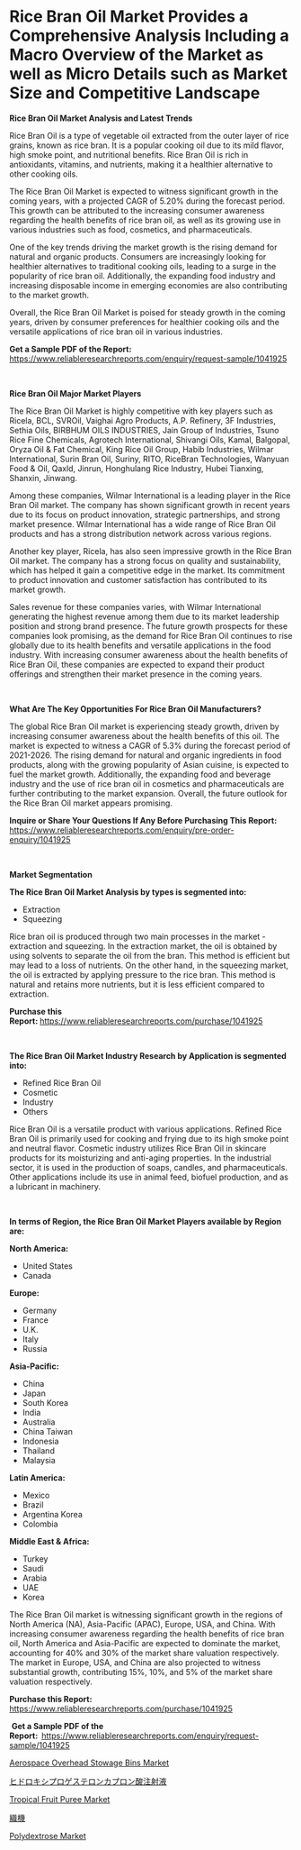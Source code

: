 <p><h1>Rice Bran Oil Market Provides a Comprehensive Analysis Including a Macro Overview of the Market as well as Micro Details such as Market Size and Competitive Landscape</h1></p><p><strong>Rice Bran Oil Market Analysis and Latest Trends</strong></p>
<p><p>Rice Bran Oil is a type of vegetable oil extracted from the outer layer of rice grains, known as rice bran. It is a popular cooking oil due to its mild flavor, high smoke point, and nutritional benefits. Rice Bran Oil is rich in antioxidants, vitamins, and nutrients, making it a healthier alternative to other cooking oils.</p><p>The Rice Bran Oil Market is expected to witness significant growth in the coming years, with a projected CAGR of 5.20% during the forecast period. This growth can be attributed to the increasing consumer awareness regarding the health benefits of rice bran oil, as well as its growing use in various industries such as food, cosmetics, and pharmaceuticals.</p><p>One of the key trends driving the market growth is the rising demand for natural and organic products. Consumers are increasingly looking for healthier alternatives to traditional cooking oils, leading to a surge in the popularity of rice bran oil. Additionally, the expanding food industry and increasing disposable income in emerging economies are also contributing to the market growth.</p><p>Overall, the Rice Bran Oil Market is poised for steady growth in the coming years, driven by consumer preferences for healthier cooking oils and the versatile applications of rice bran oil in various industries.</p></p>
<p><strong>Get a Sample PDF of the Report:&nbsp;</strong> <a href="https://www.reliableresearchreports.com/enquiry/request-sample/1041925">https://www.reliableresearchreports.com/enquiry/request-sample/1041925</a></p>
<p>&nbsp;</p>
<p><strong>Rice Bran Oil Major Market Players</strong></p>
<p><p>The Rice Bran Oil Market is highly competitive with key players such as Ricela, BCL, SVROil, Vaighai Agro Products, A.P. Refinery, 3F Industries, Sethia Oils, BIRBHUM OILS INDUSTRIES, Jain Group of Industries, Tsuno Rice Fine Chemicals, Agrotech International, Shivangi Oils, Kamal, Balgopal, Oryza Oil & Fat Chemical, King Rice Oil Group, Habib Industries, Wilmar International, Surin Bran Oil, Suriny, RITO, RiceBran Technologies, Wanyuan Food & Oil, Qaxld, Jinrun, Honghulang Rice Industry, Hubei Tianxing, Shanxin, Jinwang.</p><p>Among these companies, Wilmar International is a leading player in the Rice Bran Oil market. The company has shown significant growth in recent years due to its focus on product innovation, strategic partnerships, and strong market presence. Wilmar International has a wide range of Rice Bran Oil products and has a strong distribution network across various regions.</p><p>Another key player, Ricela, has also seen impressive growth in the Rice Bran Oil market. The company has a strong focus on quality and sustainability, which has helped it gain a competitive edge in the market. Its commitment to product innovation and customer satisfaction has contributed to its market growth.</p><p>Sales revenue for these companies varies, with Wilmar International generating the highest revenue among them due to its market leadership position and strong brand presence. The future growth prospects for these companies look promising, as the demand for Rice Bran Oil continues to rise globally due to its health benefits and versatile applications in the food industry. With increasing consumer awareness about the health benefits of Rice Bran Oil, these companies are expected to expand their product offerings and strengthen their market presence in the coming years.</p></p>
<p>&nbsp;</p>
<p><strong>What Are The Key Opportunities For Rice Bran Oil Manufacturers?</strong></p>
<p><p>The global Rice Bran Oil market is experiencing steady growth, driven by increasing consumer awareness about the health benefits of this oil. The market is expected to witness a CAGR of 5.3% during the forecast period of 2021-2026. The rising demand for natural and organic ingredients in food products, along with the growing popularity of Asian cuisine, is expected to fuel the market growth. Additionally, the expanding food and beverage industry and the use of rice bran oil in cosmetics and pharmaceuticals are further contributing to the market expansion. Overall, the future outlook for the Rice Bran Oil market appears promising.</p></p>
<p><strong>Inquire or Share Your Questions If Any Before Purchasing This Report:</strong> <a href="https://www.reliableresearchreports.com/enquiry/pre-order-enquiry/1041925">https://www.reliableresearchreports.com/enquiry/pre-order-enquiry/1041925</a></p>
<p>&nbsp;</p>
<p><strong>Market Segmentation</strong></p>
<p><strong>The Rice Bran Oil Market Analysis by types is segmented into:</strong></p>
<p><ul><li>Extraction</li><li>Squeezing</li></ul></p>
<p><p>Rice bran oil is produced through two main processes in the market - extraction and squeezing. In the extraction market, the oil is obtained by using solvents to separate the oil from the bran. This method is efficient but may lead to a loss of nutrients. On the other hand, in the squeezing market, the oil is extracted by applying pressure to the rice bran. This method is natural and retains more nutrients, but it is less efficient compared to extraction.</p></p>
<p><strong>Purchase this Report:&nbsp;</strong><a href="https://www.reliableresearchreports.com/purchase/1041925">https://www.reliableresearchreports.com/purchase/1041925</a></p>
<p>&nbsp;</p>
<p><strong>The Rice Bran Oil Market Industry Research by Application is segmented into:</strong></p>
<p><ul><li>Refined Rice Bran Oil</li><li>Cosmetic</li><li>Industry</li><li>Others</li></ul></p>
<p><p>Rice Bran Oil is a versatile product with various applications. Refined Rice Bran Oil is primarily used for cooking and frying due to its high smoke point and neutral flavor. Cosmetic industry utilizes Rice Bran Oil in skincare products for its moisturizing and anti-aging properties. In the industrial sector, it is used in the production of soaps, candles, and pharmaceuticals. Other applications include its use in animal feed, biofuel production, and as a lubricant in machinery.</p></p>
<p>&nbsp;</p>
<p><strong>In terms of Region, the Rice Bran Oil Market Players available by Region are:</strong></p>
<p>
    <p> <strong> North America: </strong>
        <ul>
            <li>United States</li>
            <li>Canada</li>
        </ul>
        </p> 
    <p> <strong> Europe: </strong>
        <ul>
            <li>Germany</li>
            <li>France</li>
            <li>U.K.</li>
            <li>Italy</li>
            <li>Russia</li>
        </ul>
        </p> 
    <p> <strong> Asia-Pacific: </strong>
        <ul>
            <li>China</li>
            <li>Japan</li>
            <li>South Korea</li>
            <li>India</li>
            <li>Australia</li>
            <li>China Taiwan</li>
            <li>Indonesia</li>
            <li>Thailand</li>
            <li>Malaysia</li>
        </ul>
        </p> 
    <p> <strong> Latin America: </strong>
        <ul>
            <li>Mexico</li>
            <li>Brazil</li>
            <li>Argentina Korea</li>
            <li>Colombia</li>
        </ul>
        </p> 
    <p> <strong> Middle East & Africa: </strong>
        <ul>
            <li>Turkey</li>
            <li>Saudi</li>
            <li>Arabia</li>
            <li>UAE</li>
            <li>Korea</li>
        </ul>
    </p>
    </p>
<p><p>The Rice Bran Oil market is witnessing significant growth in the regions of North America (NA), Asia-Pacific (APAC), Europe, USA, and China. With increasing consumer awareness regarding the health benefits of rice bran oil, North America and Asia-Pacific are expected to dominate the market, accounting for 40% and 30% of the market share valuation respectively. The market in Europe, USA, and China are also projected to witness substantial growth, contributing 15%, 10%, and 5% of the market share valuation respectively.</p></p>
<p><strong>Purchase this Report: </strong><a href="https://www.reliableresearchreports.com/purchase/1041925">https://www.reliableresearchreports.com/purchase/1041925</a></p>
<p>&nbsp;<strong>Get a Sample PDF of the Report:&nbsp;&nbsp;</strong><a href="https://www.reliableresearchreports.com/enquiry/request-sample/1041925">https://www.reliableresearchreports.com/enquiry/request-sample/1041925</a></p>
<p><strong></strong></p>
<p><p><a href="https://issuu.com/reportprime-2/docs/aerospace-overhead-stowage-bins-market-size-2030.p">Aerospace Overhead Stowage Bins Market</a></p><p><a href="https://github.com/SarahFahey88/Market-Research-Report-List-1/blob/main/631500417326.md">ヒドロキシプロゲステロンカプロン酸注射液</a></p><p><a href="https://github.com/myacatherineblakecaczo9vcsw/Market-Research-Report-List-2/blob/main/tropical-fruit-puree-market.md">Tropical Fruit Puree Market</a></p><p><a href="https://github.com/mathieurico66/Market-Research-Report-List-1/blob/main/759233517325.md">織機</a></p><p><a href="https://github.com/okotobwrhuteie/Market-Research-Report-List-1/blob/main/polydextrose-market.md">Polydextrose Market</a></p></p>